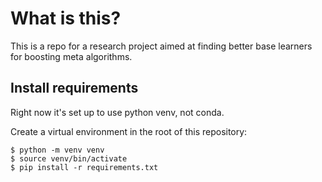 # What is this?
This is a repo for a research project aimed at finding better base learners for boosting meta algorithms.


## Install requirements

Right now it's set up to use python venv, not conda. 

Create a virtual environment in the root of this repository:
```
$ python -m venv venv
$ source venv/bin/activate
$ pip install -r requirements.txt
```

